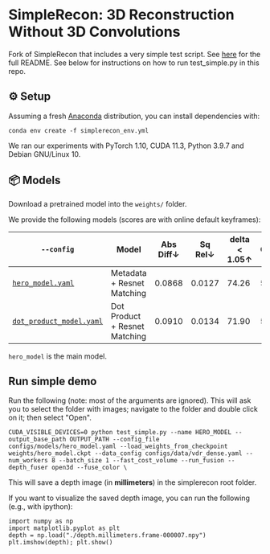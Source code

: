 # SimpleRecon: 3D Reconstruction Without 3D Convolutions

Fork of SimpleRecon that includes a very simple test script. See [here](https://github.com/nianticlabs/simplerecon) for the full README. See below for instructions on how to run test_simple.py in this repo. 

## ⚙️ Setup

Assuming a fresh [Anaconda](https://www.anaconda.com/download/) distribution, you can install dependencies with:
```shell
conda env create -f simplerecon_env.yml
```
We ran our experiments with PyTorch 1.10, CUDA 11.3, Python 3.9.7 and Debian GNU/Linux 10.

## 📦 Models

Download a pretrained model into the `weights/` folder.

We provide the following models (scores are with online default keyframes):

| `--config`  | Model  | Abs Diff↓| Sq Rel↓ | delta < 1.05↑| Chamfer↓ | F-Score↑ |
|-------------|----------|--------------------|---------|---------|--------------|----------|
| [`hero_model.yaml`](https://drive.google.com/file/d/1hCuKZjEq-AghrYAmFxJs_4eeixIlP488/view?usp=sharing) | Metadata + Resnet Matching | 0.0868 | 0.0127 | 74.26 | 5.69 | 0.680 |
| [`dot_product_model.yaml`](https://drive.google.com/file/d/13lW-VPgsl2eAo95E87RKWoK8KUZelkUK/view?usp=sharing) | Dot Product + Resnet Matching | 0.0910 | 0.0134 | 71.90 | 5.92 | 0.667 |

`hero_model` is the main model.

## Run simple demo

Run the following (note: most of the arguments are ignored). This will ask you to select the folder with images; navigate to the folder and double click on it; then select "Open".
```
CUDA_VISIBLE_DEVICES=0 python test_simple.py --name HERO_MODEL --output_base_path OUTPUT_PATH --config_file configs/models/hero_model.yaml --load_weights_from_checkpoint weights/hero_model.ckpt --data_config configs/data/vdr_dense.yaml --num_workers 8 --batch_size 1 --fast_cost_volume --run_fusion --depth_fuser open3d --fuse_color \
```
This will save a depth image (in **millimeters**) in the simplerecon root folder. 

If you want to visualize the saved depth image, you can run the following (e.g., with ipython):
```
import numpy as np
import matplotlib.pyplot as plt
depth = np.load("./depth.millimeters.frame-000007.npy")
plt.imshow(depth); plt.show()
```





